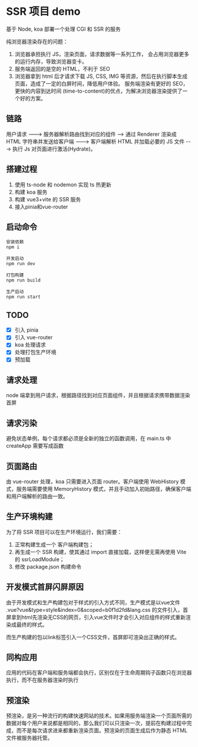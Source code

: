 # SSR 项目 demo

基于 Node, koa 部署一个处理 CGI 和 SSR 的服务

纯浏览器渲染存在的问题：

1. 浏览器承担执行 JS，渲染页面，请求数据等一系列工作， 会占用浏览器更多的运行内存，导致浏览器变卡。
2. 服务端返回的是空的 HTML，不利于 SEO
3. 浏览器拿到 html 后才请求下载 JS, CSS, IMG 等资源，然后在执行脚本生成页面，造成了一定的白屏时间，降低用户体验。
   服务端渲染有更好的 SEO，更快的内容到达时间 (time-to-content)的优点，为解决浏览器渲染提供了一个好的方案。

## 链路

用户请求 ---> 服务器解析路由找到对应的组件 --> 通过 Renderer 渲染成 HTML 字符串并发送给客户端 ---> 客户端解析 HTML 并加载必要的 JS 文件 ---> 执行 Js 对页面进行激活(Hydrate)。

## 搭建过程

1. 使用 ts-node 和 nodemon 实现 ts 热更新
2. 构建 koa 服务
3. 构建 vue3+vite 的 SSR 服务
4. 接入pinia和vue-router

## 启动命令

```
安装依赖
npm i 

开发启动
npm run dev

打包构建
npm run build

生产启动
npm run start
```

## TODO

- [x] 引入 pinia
- [x] 引入 vue-router
- [x] koa 处理请求
- [x] 处理打包生产环境
- [x] 预加载

## 请求处理

node 端拿到用户请求，根据路径找到对应页面组件，并且根据请求携带数据渲染首屏

## 请求污染

避免状态单例，每个请求都必须是全新的独立的函数调用，在 main.ts 中 createApp 需要写成函数

## 页面路由

由 vue-router 处理，koa 只需要进入页面 router。客户端使用 WebHistory 模式，服务端需要使用 MemoryHistory 模式，并且手动加入初始路径，确保客户端和用户端解析的路由一致。

## 生产环境构建

为了将 SSR 项目可以在生产环境运行，我们需要：

1. 正常构建生成一个 客户端构建包；
2. 再生成一个 SSR 构建，使其通过 import 直接加载，这样便无需再使用 Vite 的 ssrLoadModule；
3. 修改 package.json 构建命令

## 开发模式首屏闪屏原因

由于开发模式和生产构建包对于样式的引入方式不同，生产模式是以vue文件 .vue?vue&type=style&index=0&scoped=b0f1d2fd&lang.css 的文件引入，首屏拿到html先渲染无CSS的网页，引入vue文件时才会引入对应组件的样式重新渲染成最终的样式。

而生产构建的包以link标签引入一个CSS文件，首屏即可渲染出正确的样式。

## 同构应用

应用的代码在客户端和服务端都会执行，区别仅在于生命周期钩子函数只在浏览器执行，而不在服务器渲染时执行

## 预渲染

预渲染，是另一种流行的构建快速网站的技术。如果用服务端渲染一个页面所需的数据对每个用户来说都是相同的，那么我们可以只渲染一次，提前在构建过程中完成，而不是每次请求进来都重新渲染页面。预渲染的页面生成后作为静态 HTML 文件被服务器托管。

